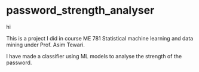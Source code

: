 # password_strength_analyser

hi

This is a project I did in course ME 781 Statistical machine learning and data mining under Prof. Asim Tewari.

I have made a classifier using ML models to analyse the strength of the password.
